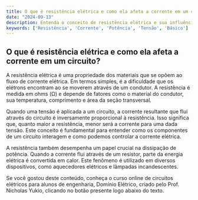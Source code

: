 ```yaml
---
title: O que é resistência elétrica e como ela afeta a corrente em um circuito?
date: "2024-09-13"
description: Entenda o conceito de resistência elétrica e sua influência na corrente em um circuito.
keywords: ['Resistência', 'Corrente', 'Potência', 'Tensão', 'Básico']
---
```


## O que é resistência elétrica e como ela afeta a corrente em um circuito?

A resistência elétrica é uma propriedade dos materiais que se opõem ao fluxo de corrente elétrica. Em termos simples, é a dificuldade que os elétrons encontram ao se moverem através de um condutor. A resistência é medida em ohms (Ω) e depende de fatores como o material do condutor, sua temperatura, comprimento e área da seção transversal.

Quando uma tensão é aplicada a um circuito, a corrente resultante que flui através do circuito é inversamente proporcional à resistência. Isso significa que, quanto maior a resistência, menor será a corrente para uma dada tensão. Este conceito é fundamental para entender como os componentes de um circuito interagem e como podemos controlar a corrente elétrica.

A resistência também desempenha um papel crucial na dissipação de potência. Quando a corrente flui através de um resistor, parte da energia elétrica é convertida em calor. Este fenômeno é utilizado em diversos dispositivos, como aquecedores elétricos e lâmpadas incandescentes.

Se você gostou deste conteúdo, conheça o curso online de circuitos elétricos para alunos de engenharia, Domínio Elétrico, criado pelo Prof. Nicholas Yukio, clicando no botão presente logo abaixo do texto.